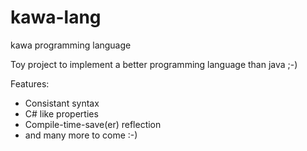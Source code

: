 # kawa-lang
kawa programming language

Toy project to implement a better programming language than java ;-)

Features:
* Consistant syntax
* C# like properties
* Compile-time-save(er) reflection
* and many more to come :-)
